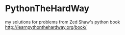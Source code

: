 # PythonTheHardWay
my solutions for problems from Zed Shaw's python book http://learnpythonthehardway.org/book/
